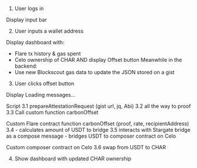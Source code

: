 1. User logs in

Display input bar

2. User inputs a wallet address

Display dashboard with:
- Flare tx history & gas spent
- Celo ownership of CHAR
AND display Offset button
Meanwhile in the backend:
- Use new Blockscout gas
data to update the JSON
stored on a gist

3. User clicks offset button

Display Loading messages...

Script
3.1 prepareAttestationRequest
(gist url, jq, Abi)
3.2 all the way to proof
3.3 Call custom function
carbonOffset

Custom Flare contract
function carbonOffset
(proof, rate, recipientAddress)
3.4 - calculates amount of USDT
to bridge
3.5 interacts with Stargate bridge
as a compose message - bridges
USDT to composer contract on Celo

Custom composer contract on Celo
3.6 swap from USDT to CHAR

4. Show dashboard with updated CHAR ownership
